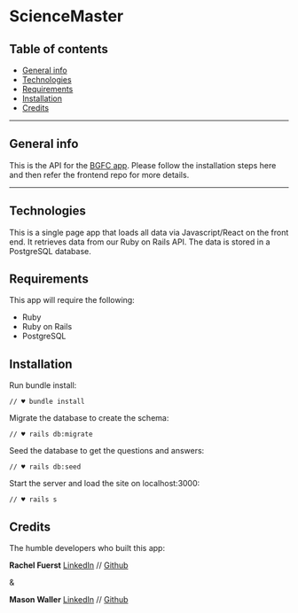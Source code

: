 ScienceMaster
====================================

## Table of contents
* [General info](#general-info)
* [Technologies](#technologies)
* [Requirements](#requirements)
* [Installation](#installation)
* [Credits](#credits)

---

## General info
This is the  API for the [BGFC app](https://github.com/crayray/bgfc-frontend-react). Please follow the installation steps here and then refer the frontend repo for more details. 


---

## Technologies
This is a single page app that loads all data via Javascript/React on the front end. It retrieves data from our Ruby on Rails API. The data is stored in a PostgreSQL database. 


## Requirements
This app will require the following:
- Ruby
- Ruby on Rails
- PostgreSQL

## Installation
Run bundle install:
```
// ♥ bundle install
```
Migrate the database to create the schema:
```
// ♥ rails db:migrate
```
Seed the database to get the questions and answers:
```
// ♥ rails db:seed
```
Start the server and load the site on localhost:3000:
```
// ♥ rails s
```

## Credits


The humble developers who built this app:


**Rachel Fuerst** [LinkedIn](https://www.linkedin.com/in/rachfuerst) // [Github](https://github.com/crayray)

&

**Mason Waller** [LinkedIn](https://www.linkedin.com/in/mason-waller-49a087196/) // [Github](https://github.com/masonwaller)

